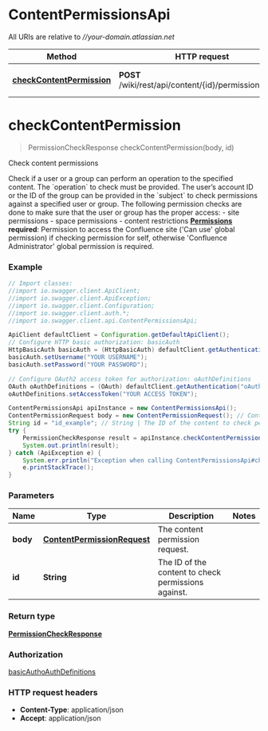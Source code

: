 # ContentPermissionsApi

All URIs are relative to *//your-domain.atlassian.net*

Method | HTTP request | Description
------------- | ------------- | -------------
[**checkContentPermission**](ContentPermissionsApi.md#checkContentPermission) | **POST** /wiki/rest/api/content/{id}/permission/check | Check content permissions

<a name="checkContentPermission"></a>
# **checkContentPermission**
> PermissionCheckResponse checkContentPermission(body, id)

Check content permissions

Check if a user or a group can perform an operation to the specified content. The &#x60;operation&#x60; to check must be provided. The user’s account ID or the ID of the group can be provided in the &#x60;subject&#x60; to check permissions against a specified user or group. The following permission checks are done to make sure that the user or group has the proper access:  - site permissions - space permissions - content restrictions  **[Permissions](https://confluence.atlassian.com/x/_AozKw) required**: Permission to access the Confluence site (&#x27;Can use&#x27; global permission) if checking permission for self, otherwise &#x27;Confluence Administrator&#x27; global permission is required.

### Example
```java
// Import classes:
//import io.swagger.client.ApiClient;
//import io.swagger.client.ApiException;
//import io.swagger.client.Configuration;
//import io.swagger.client.auth.*;
//import io.swagger.client.api.ContentPermissionsApi;

ApiClient defaultClient = Configuration.getDefaultApiClient();
// Configure HTTP basic authorization: basicAuth
HttpBasicAuth basicAuth = (HttpBasicAuth) defaultClient.getAuthentication("basicAuth");
basicAuth.setUsername("YOUR USERNAME");
basicAuth.setPassword("YOUR PASSWORD");

// Configure OAuth2 access token for authorization: oAuthDefinitions
OAuth oAuthDefinitions = (OAuth) defaultClient.getAuthentication("oAuthDefinitions");
oAuthDefinitions.setAccessToken("YOUR ACCESS TOKEN");

ContentPermissionsApi apiInstance = new ContentPermissionsApi();
ContentPermissionRequest body = new ContentPermissionRequest(); // ContentPermissionRequest | The content permission request.
String id = "id_example"; // String | The ID of the content to check permissions against.
try {
    PermissionCheckResponse result = apiInstance.checkContentPermission(body, id);
    System.out.println(result);
} catch (ApiException e) {
    System.err.println("Exception when calling ContentPermissionsApi#checkContentPermission");
    e.printStackTrace();
}
```

### Parameters

Name | Type | Description  | Notes
------------- | ------------- | ------------- | -------------
 **body** | [**ContentPermissionRequest**](ContentPermissionRequest.md)| The content permission request. |
 **id** | **String**| The ID of the content to check permissions against. |

### Return type

[**PermissionCheckResponse**](PermissionCheckResponse.md)

### Authorization

[basicAuth](../README.md#basicAuth)[oAuthDefinitions](../README.md#oAuthDefinitions)

### HTTP request headers

 - **Content-Type**: application/json
 - **Accept**: application/json

